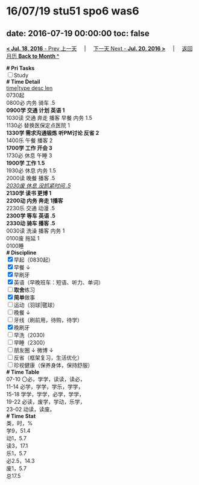# 16/07/19 stu51 spo6 was6

date: 2016-07-19 00:00:00
toc: false
---
[**< Jul. 18, 2016** - Prev 上一天](/lifelogs/2016/07/d18.md) &nbsp; &nbsp; | &nbsp; &nbsp; [下一天 Next - **Jul. 20, 2016 >**](/lifelogs/2016/07/d20.md) &nbsp; &nbsp; |  &nbsp; &nbsp; [返回月历 **Back to Month ^**](/lifelogs/2016/07/index.md)
<br/><div><b># Pri Tasks</b></div><div><input type="checkbox"/>Study</div><div><b># Time Detail</b></div><div><u>time|type desc len</u></div><div>0730起</div><div>0800必 内务 骑车 .5</div><div><b>0900学 交通 计划 英语 1</b></div><div>1030读 交通 奔走 播客 早餐 内务 1.5</div><div>1130必 替换医保定点医院 1</div><div><b>1330学 需求沟通锻炼 听PM讨论 反省 2</b></div><div>1400乐 午餐 播客 2</div><div><b>1700学 工作 开会 3</b></div><div>1730必 休息 午睡 3</div><div><b>1900学 工作 1.5</b></div><div>1930必 休息 内务 1.5</div><div>2000读 晚餐 播客 .5</div><div><u><i>2030废 休息 没抓紧时间 .5</i></u></div><div><b>2130学 读书 更博 1</b></div><div><b>2200动 内务 奔走 1</b><b>播客</b></div><div>2230乐 交通 动漫 .5</div><div><b>2300学 等车 英语 .5</b></div><div><b>2330动 骑车 播客 .5</b></div><div>0030读 洗澡 播客 内务 1</div><div>0100废 拖延 1</div><div>0100睡</div><div><b># Discipline</b></div><div><input checked="true" type="checkbox"/>早起（0830起）</div><div><input checked="true" type="checkbox"/>早餐 ↓</div><div><input checked="true" type="checkbox"/>早刷牙</div><div><input checked="true" type="checkbox"/>英语（早晚班车：短语、听力、单词）</div><div><input type="checkbox"/><b>取舍</b>练习</div><div><input checked="true" type="checkbox"/><b>简单</b>做事</div><div><input type="checkbox"/>运动（羽球|毽球）</div><div><input type="checkbox"/>晚餐 ↓</div><div><input type="checkbox"/>牙线（刷前用，待购，待学）</div><div><input checked="true" type="checkbox"/>晚刷牙</div><div><input type="checkbox"/>早洗（2030)</div><div><input type="checkbox"/>早睡（2300）</div><div><input type="checkbox"/>朋友圈 ↓ 微博 ↓</div><div><input type="checkbox"/>反省（框架复习，生活优化）</div><div><input type="checkbox"/>珍视健康（保养身体，保持舒服）</div><div><b># Time Table</b></div><div>07-10 〇必，学学，读读，读必，</div><div>11-14 必学，学学，学乐，学学，</div><div>15-18 学学，学学，必学，学学，</div><div>19-22 必读，废学，学动，乐学，</div><div>23-02 动读，读废。</div><div><b># Time Stat</b></div><div>类，时，%</div><div>学9，51.4</div><div>动1，5.7</div><div>读3，17.1</div><div>乐1，5.7</div><div>必2.5，14.3</div><div>废1，5.7</div><div>总17.5</div>
